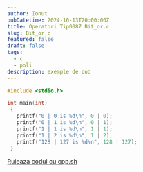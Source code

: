 ```yaml
---
author: Ionut
pubDatetime: 2024-10-13T20:00:00Z 
title: Operatori Tip0087 Bit_or.c
slug: Bit_or.c
featured: false
draft: false
tags:
  - c
  - poli
description: exemple de cod
---
```

```c
#include <stdio.h>

int main(int)
 {
   printf("0 | 0 is %d\n", 0 | 0);
   printf("0 | 1 is %d\n", 0 | 1);
   printf("1 | 1 is %d\n", 1 | 1);
   printf("1 | 2 is %d\n", 1 | 2);
   printf("128 | 127 is %d\n", 128 | 127);
 }

```
<a href='https://cpp.sh/?source=%23include+%3Cstdio.h%3E%0D%0A%0D%0Aint+main%28int%29%0D%0A+%7B%0D%0A+++printf%28%220+%7C+0+is+%25d%5Cn%22%2C+0+%7C+0%29%3B%0D%0A+++printf%28%220+%7C+1+is+%25d%5Cn%22%2C+0+%7C+1%29%3B%0D%0A+++printf%28%221+%7C+1+is+%25d%5Cn%22%2C+1+%7C+1%29%3B%0D%0A+++printf%28%221+%7C+2+is+%25d%5Cn%22%2C+1+%7C+2%29%3B%0D%0A+++printf%28%22128+%7C+127+is+%25d%5Cn%22%2C+128+%7C+127%29%3B%0D%0A+%7D%0D%0A' target='_blank'> Ruleaza codul cu cpp.sh </a>